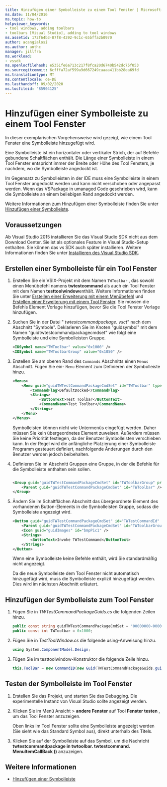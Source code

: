 ```yaml
---
title: Hinzufügen einer Symbolleiste zu einem Tool Fenster | Microsoft-Dokumentation
ms.date: 11/04/2016
ms.topic: how-to
helpviewer_keywords:
- tool windows, adding toolbars
- toolbars [Visual Studio], adding to tool windows
ms.assetid: 172f64b3-87f8-4292-9c1c-65bffa2b0970
author: acangialosi
ms.author: anthc
manager: jillfra
ms.workload:
- vssdk
ms.openlocfilehash: e5351fe6a713c217f8fca20d6740b542dc75f053
ms.sourcegitcommit: 6cfffa72af599a9d667249caaaa411bb28ea69fd
ms.translationtype: MT
ms.contentlocale: de-DE
ms.lasthandoff: 09/02/2020
ms.locfileid: "85904125"
---
```

# <a name="add-a-toolbar-to-a-tool-window"></a>Hinzufügen einer Symbolleiste zu einem Tool Fenster
In dieser exemplarischen Vorgehensweise wird gezeigt, wie einem Tool Fenster eine Symbolleiste hinzugefügt wird.

 Eine Symbolleiste ist ein horizontaler oder vertikaler Strich, der auf Befehle gebundene Schaltflächen enthält. Die Länge einer Symbolleiste in einem Tool Fenster entspricht immer der Breite oder Höhe des Tool Fensters, je nachdem, wo die Symbolleiste angedockt ist.

 Im Gegensatz zu Symbolleisten in der IDE muss eine Symbolleiste in einem Tool Fenster angedockt werden und kann nicht verschoben oder angepasst werden. Wenn das VSPackage in umanaged Code geschrieben wird, kann die Symbolleiste an einem beliebigen Rand angedockt werden.

 Weitere Informationen zum Hinzufügen einer Symbolleiste finden Sie unter [Hinzufügen einer Symbolleiste](../extensibility/adding-a-toolbar.md).

## <a name="prerequisites"></a>Voraussetzungen
 Ab Visual Studio 2015 installieren Sie das Visual Studio SDK nicht aus dem Download Center. Sie ist als optionales Feature in Visual Studio-Setup enthalten. Sie können das vs SDK auch später installieren. Weitere Informationen finden Sie unter [Installieren des Visual Studio SDK](../extensibility/installing-the-visual-studio-sdk.md).

## <a name="create-a-toolbar-for-a-tool-window"></a>Erstellen einer Symbolleiste für ein Tool Fenster

1. Erstellen Sie ein VSIX-Projekt mit dem Namen `TWToolbar` , das sowohl einen Menübefehl namens **twtestcommand** als auch ein Tool Fenster mit dem Namen **testtoolwindow**enthält. Weitere Informationen finden Sie unter [Erstellen einer Erweiterung mit einem Menübefehl](../extensibility/creating-an-extension-with-a-menu-command.md) und [Erstellen einer Erweiterung mit einem Tool Fenster](../extensibility/creating-an-extension-with-a-tool-window.md). Sie müssen die Befehls Element Vorlage hinzufügen, bevor Sie die Tool Fenster Vorlage hinzufügen.

2. Suchen Sie in der Datei " *twtestcommandpackage. vsct*" nach dem Abschnitt "Symbole". Deklarieren Sie im Knoten "guidsymbol" mit dem Namen "guidtwtestcommandpackagecmdset" wie folgt eine Symbolleiste und eine Symbolleisten Gruppe.

    ```xml
    <IDSymbol name="TWToolbar" value="0x1000" />
    <IDSymbol name="TWToolbarGroup" value="0x1050" />
    ```

3. Erstellen Sie am oberen Rand des `Commands` Abschnitts einen `Menus` Abschnitt. Fügen Sie ein- `Menu` Element zum Definieren der Symbolleiste hinzu.

    ```xml
    <Menus>
        <Menu guid="guidTWTestCommandPackageCmdSet" id="TWToolbar" type="ToolWindowToolbar">
            <CommandFlag>DefaultDocked</CommandFlag>
            <Strings>
                <ButtonText>Test Toolbar</ButtonText>
                <CommandName>Test Toolbar</CommandName>
            </Strings>
        </Menu>
    </Menus>
    ```

     Symbolleisten können nicht wie Untermenüs eingefügt werden. Daher müssen Sie kein übergeordnetes Element zuweisen. Außerdem müssen Sie keine Priorität festlegen, da der Benutzer Symbolleisten verschieben kann. In der Regel wird die anfängliche Platzierung einer Symbolleiste Programm gesteuert definiert, nachfolgende Änderungen durch den Benutzer werden jedoch beibehalten.

4. Definieren Sie im Abschnitt Gruppen eine Gruppe, in der die Befehle für die Symbolleiste enthalten sein sollen.

    ```xml

    <Group guid="guidTWTestCommandPackageCmdSet" id="TWToolbarGroup" priority="0x0000">
        <Parent guid="guidTWTestCommandPackageCmdSet" id="TWToolbar" />
    </Group>
    ```

5. Ändern Sie im Schaltflächen Abschnitt das übergeordnete Element des vorhandenen Button-Elements in die Symbolleisten Gruppe, sodass die Symbolleiste angezeigt wird.

    ```xml
    <Button guid="guidTWTestCommandPackageCmdSet" id="TWTestCommandId" priority="0x0100" type="Button">
        <Parent guid="guidTWTestCommandPackageCmdSet" id="TWToolbarGroup" />
        <Icon guid="guidImages" id="bmpPic1" />
        <Strings>
            <ButtonText>Invoke TWTestCommand</ButtonText>
        </Strings>
    </Button>
    ```

     Wenn eine Symbolleiste keine Befehle enthält, wird Sie standardmäßig nicht angezeigt.

     Da die neue Symbolleiste dem Tool Fenster nicht automatisch hinzugefügt wird, muss die Symbolleiste explizit hinzugefügt werden. Dies wird im nächsten Abschnitt erläutert.

## <a name="add-the-toolbar-to-the-tool-window"></a>Hinzufügen der Symbolleiste zum Tool Fenster

1. Fügen Sie in *TWTestCommandPackageGuids.cs* die folgenden Zeilen hinzu.

    ```csharp
    public const string guidTWTestCommandPackageCmdSet = "00000000-0000-0000-0000-0000";  // get the GUID from the .vsct file
    public const int TWToolbar = 0x1000;
    ```

2. Fügen Sie in *TestToolWindow.cs* die folgende using-Anweisung hinzu.

    ```csharp
    using System.ComponentModel.Design;
    ```

3. Fügen Sie im testtoolwindow-Konstruktor die folgende Zeile hinzu.

    ```csharp
    this.ToolBar = new CommandID(new Guid(TWTestCommandPackageGuids.guidTWTestCommandPackageCmdSet), TWTestCommandPackageGuids.TWToolbar);
    ```

## <a name="test-the-toolbar-in-the-tool-window"></a>Testen der Symbolleiste im Tool Fenster

1. Erstellen Sie das Projekt, und starten Sie das Debugging. Die experimentelle Instanz von Visual Studio sollte angezeigt werden.

2. Klicken Sie im Menü Ansicht > **andere Fenster** auf Tool **Fenster testen** , um das Tool Fenster anzuzeigen.

     Oben links im Tool Fenster sollte eine Symbolleiste angezeigt werden (Sie sieht wie das Standard Symbol aus), direkt unterhalb des Titels.

3. Klicken Sie auf der Symbolleiste auf das Symbol, um die Nachricht **twtestcommandpackage in twtoolbar. twtestcommand. MenuItemCallBack ()** anzuzeigen.

## <a name="see-also"></a>Weitere Informationen
- [Hinzufügen einer Symbolleiste](../extensibility/adding-a-toolbar.md)
